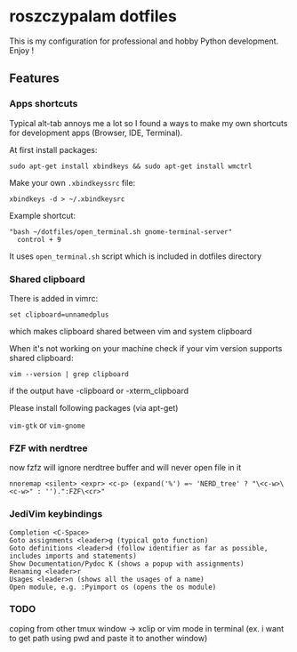 # roszczypalam dotfiles

This is my configuration for professional and hobby Python development. Enjoy !

## Features

### Apps shortcuts

Typical alt-tab annoys me a lot so I found a ways to make my own shortcuts for development apps (Browser, IDE, Terminal).

At first install packages:

```
sudo apt-get install xbindkeys && sudo apt-get install wmctrl
```

Make your own `.xbindkeyssrc` file:

```
xbindkeys -d > ~/.xbindkeysrc
```

Example shortcut:

```
"bash ~/dotfiles/open_terminal.sh gnome-terminal-server"
  control + 9
```

It uses `open_terminal.sh` script which is included in dotfiles directory


### Shared clipboard

There is added in vimrc:
```
set clipboard=unnamedplus
```
which makes clipboard shared between vim and system clipboard

When it's not working on your machine check if your vim version supports shared clipboard:

```
vim --version | grep clipboard
```

if the output have -clipboard or -xterm_clipboard

Please install following packages (via apt-get)


`vim-gtk` or `vim-gnome`


### FZF with nerdtree 
now fzfz will ignore nerdtree buffer and will never open file in it 

```
nnoremap <silent> <expr> <c-p> (expand('%') =~ 'NERD_tree' ? "\<c-w>\<c-w>" : '').":FZF\<cr>"
```





### JediVim keybindings


    Completion <C-Space>
    Goto assignments <leader>g (typical goto function)
    Goto definitions <leader>d (follow identifier as far as possible, includes imports and statements)
    Show Documentation/Pydoc K (shows a popup with assignments)
    Renaming <leader>r
    Usages <leader>n (shows all the usages of a name)
    Open module, e.g. :Pyimport os (opens the os module)

### TODO

coping from other tmux window -> xclip or vim mode in terminal (ex. i want to get path using pwd and paste it to another window)







